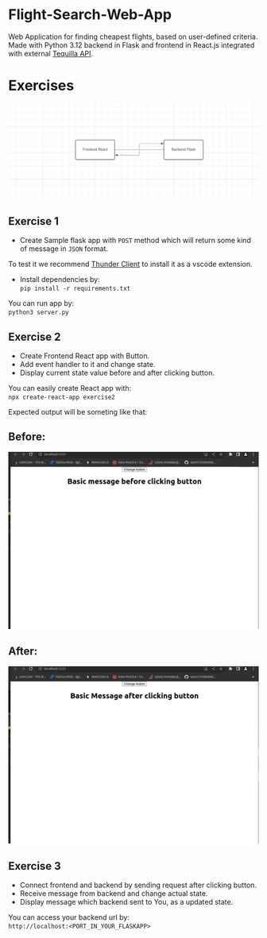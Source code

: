 
#  Flight-Search-Web-App

Web Application for finding cheapest flights, based on user-defined criteria. Made with Python 3.12 backend in Flask and frontend in React.js integrated with external [Tequilla API](https://www.google.com/url?sa=t&rct=j&q=&esrc=s&source=web&cd=&ved=2ahUKEwj6kNT7jJSFAxXwcvEDHXhJArcQFnoECA8QAQ&url=https%3A%2F%2Ftequila.kiwi.com%2F&usg=AOvVaw0cgCMmCdXi_Q61rVhtC__G&opi=89978449).

  

#  Exercises

![chart](https://raw.githubusercontent.com/Hampter-wojkur/Flight-Search-Web-App/exercises/screenshots/chart.png)

## Exercise 1

 - Create Sample flask app with `POST` method which will return some
   kind of message in `JSON` format.</br>

To test it we recommend [Thunder Client](https://www.thunderclient.com/) to install it as a vscode extension. </br>

 - Install dependencies by: </br> `pip install -r requirements.txt`</br>

You can run app by: </br>
`python3 server.py`
## Exercise 2
 * Create Frontend React app with Button. </br>
 * Add event handler to it and change state. </br>
 * Display current state value before and after clicking button. </br>

You can easily create React app with: </br>
`npx create-react-app exercise2`</br>

Expected output will be someting like that:</br>

## **Before:**

![before](https://raw.githubusercontent.com/Hampter-wojkur/Flight-Search-Web-App/exercises/screenshots/before.png)</br>

## **After:**

![after](https://raw.githubusercontent.com/Hampter-wojkur/Flight-Search-Web-App/exercises/screenshots/after.png)
## Exercise 3

 - Connect frontend and backend by sending request after clicking
   button. </br>
 - Receive message from backend and change actual state. </br>
 - Display message which backend sent to You, as a updated state. </br>

You can access your backend url by:</br>
`http://localhost:<PORT_IN_YOUR_FLASKAPP>`

